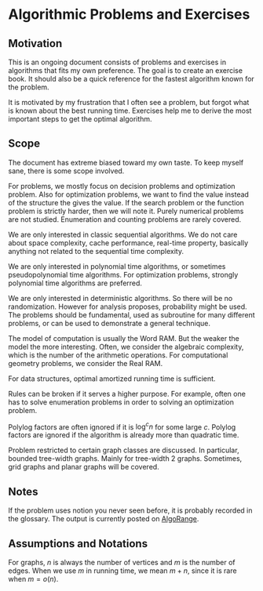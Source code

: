 # Algorithmic Problems and Exercises

## Motivation

This is an ongoing document consists of problems and exercises in algorithms that fits my own preference.
The goal is to create an exercise book. 
It should also be a quick reference for the fastest algorithm known for the problem.

It is motivated by my frustration that I often see a problem, but forgot what is known about the best running time. 
Exercises help me to derive the most important steps to get the optimal algorithm.

## Scope

The document has extreme biased toward my own taste.
To keep myself sane, there is some scope involved.  

For problems, we mostly focus on decision problems and optimization problem.
Also for optimization problems, we want to find the value instead of the structure the gives the value.
If the search problem or the function problem is strictly harder, then we will note it.
Purely numerical problems are not studied. 
Enumeration and counting problems are rarely covered. 

We are only interested in classic sequential algorithms. We do not care about space complexity, cache performance, real-time property, basically anything not related to the sequential time complexity.

We are only interested in polynomial time algorithms, or sometimes pseudopolynomial time algorithms.
For optimization problems, strongly polynomial time algorithms are preferred. 

We are only interested in deterministic algorithms. So there will be no randomization. However for analysis proposes, probability might be used.
The problems should be fundamental, used as subroutine for many different problems, or can be used to demonstrate a general technique. 

The model of computation is usually the Word RAM. But the weaker the model the more interesting.
Often, we consider the algebraic complexity, which is the number of the arithmetic operations.
For computational geometry problems, we consider the Real RAM.

For data structures, optimal amortized running time is sufficient.

Rules can be broken if it serves a higher purpose. For example, often one has to solve enumeration problems in order to solving an optimization problem.

Polylog factors are often ignored if it is $\log^c n$ for some large $c$.
Polylog factors are ignored if the algorithm is already more than quadratic time. 

Problem restricted to certain graph classes are discussed. In particular, bounded tree-width graphs. Mainly for tree-width $2$ graphs. Sometimes, grid graphs and planar graphs will be covered.

## Notes

If the problem uses notion you never seen before, it is probably recorded in the glossary. 
The output is currently posted on [AlgoRange](https://algorange.com).

## Assumptions and Notations

For graphs, $n$ is always the number of vertices and $m$ is the number of edges. 
When we use $m$ in running time, we mean $m+n$, since it is rare when $m=o(n)$. 
